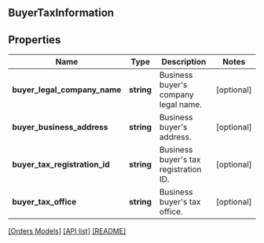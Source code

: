 ## BuyerTaxInformation

## Properties

Name | Type | Description | Notes
------------ | ------------- | ------------- | -------------
**buyer_legal_company_name** | **string** | Business buyer&#39;s company legal name. | [optional]
**buyer_business_address** | **string** | Business buyer&#39;s address. | [optional]
**buyer_tax_registration_id** | **string** | Business buyer&#39;s tax registration ID. | [optional]
**buyer_tax_office** | **string** | Business buyer&#39;s tax office. | [optional]

[[Orders Models]](../) [[API list]](../../Api) [[README]](../../../README.md)
